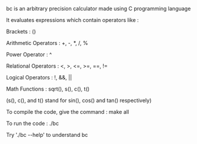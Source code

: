 bc is an arbitrary precision calculator made using C programming language

It evaluates expressions which contain operators like :

Brackets : ()

Arithmetic Operators : +, -, *, /, % 

Power Operator : ^

Relational Operators : <, >, <=, >=, ==, !=

Logical Operators : !, &&, ||

Math Functions : sqrt(), s(), c(), t() 

(s(), c(), and t() stand for sin(), cos() and tan() respectively)

To compile the code, give the command : 
make all

To run the code : 
./bc

Try './bc --help' to understand bc
